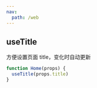 ```yaml
---
nav:
  path: /web
---
```


## useTitle

方便设置页面 title，变化时自动更新

```javascript
function Home(props) {
  useTitle(props.title)
}
```
